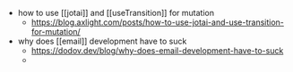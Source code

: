 - how to use [[jotai]] and [[useTransition]] for mutation
	- https://blog.axlight.com/posts/how-to-use-jotai-and-use-transition-for-mutation/
- why does [[email]] development have to suck
	- https://dodov.dev/blog/why-does-email-development-have-to-suck
	-